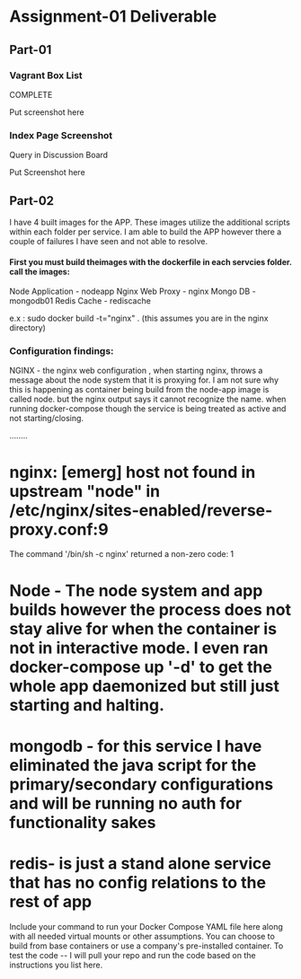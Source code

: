 # Assignment-01 Deliverable

## Part-01

### Vagrant Box List

COMPLETE

Put screenshot here

### Index Page Screenshot

Query in Discussion Board

Put Screenshot here

## Part-02

I have 4 built images for the APP. These images utilize the additional scripts within each folder per service. I am able to build the APP however there a couple of failures I have seen and not able to resolve. 

#### First you must build theimages with the dockerfile in each servcies folder. call the images:

Node Application - nodeapp
Nginx Web Proxy - nginx
Mongo DB - mongodb01
Redis Cache - rediscache

e.x : sudo docker build -t="nginx" .     (this assumes you are in the nginx directory) 

### Configuration findings:

NGINX - the nginx web configuration , when starting nginx, throws a message about the node system that it is proxying for. I am not sure why this is happening as container being build from the node-app image is called node. but the nginx output says it cannot recognize the name. when running docker-compose though the service is being treated as active and not starting/closing.

........
# nginx: [emerg] host not found in upstream "node" in /etc/nginx/sites-enabled/reverse-proxy.conf:9
The command '/bin/sh -c nginx' returned a non-zero code: 1

# Node - The node system and app builds however the process does not stay alive for when the container is not in interactive mode. I even ran docker-compose up '-d' to get the whole app daemonized but still just starting and halting. 

# mongodb - for this service I have eliminated the java script for the primary/secondary configurations and will be running no auth for functionality sakes

# redis- is just a stand alone service that has no config relations to the rest of app

Include your command to run your Docker Compose YAML file here along with all needed virtual mounts or other assumptions.  You can choose to build from base containers or use a company's pre-installed container.  To test the code -- I will pull your repo and run the code based on the instructions you list here.
